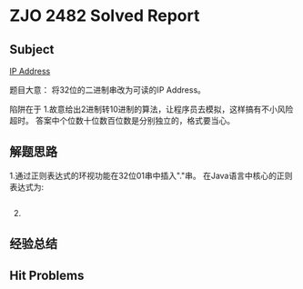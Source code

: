 # ZJO 2482 Solved Report

## Subject
[IP Address](https://zoj.pintia.cn/problem-sets/91827364500/problems/91827365981)

题目大意：
将32位的二进制串改为可读的IP Address。

陷阱在于
1.故意给出2进制转10进制的算法，让程序员去模拟，这样搞有不小风险超时。
答案中个位数十位数百位数是分别独立的，格式要当心。

## 解题思路
1.通过正则表达式的环视功能在32位01串中插入"."串。
在Java语言中核心的正则表达式为:
```

```
2. 

## 经验总结

## Hit Problems